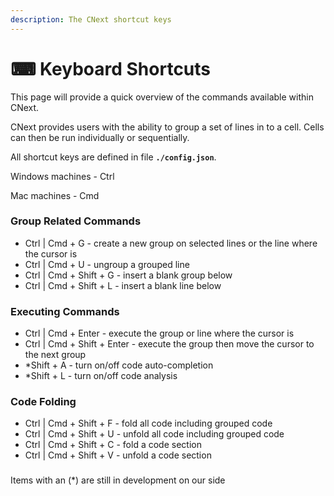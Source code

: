 ```yaml
---
description: The CNext shortcut keys
---
```


# ⌨ Keyboard Shortcuts

This page will provide a quick overview of the commands available within CNext.&#x20;

CNext provides users with the ability to group a set of lines in to a cell. Cells can then be run individually or sequentially.&#x20;

All shortcut keys are defined in file **`./config.json`**.&#x20;



Windows machines - Ctrl

Mac machines - Cmd

### Group Related Commands

* Ctrl | Cmd + G - create  a new group on selected lines or the line where the cursor is
* Ctrl | Cmd + U - ungroup a grouped line
* Ctrl | Cmd + Shift + G - insert a blank group below
* Ctrl | Cmd + Shift + L - insert a blank line below

### Executing Commands

* Ctrl | Cmd + Enter - execute the group or line where the cursor is
* Ctrl | Cmd + Shift + Enter - execute the group then move the cursor to the next group
* \*Shift + A - turn on/off code auto-completion
* \*Shift + L - turn on/off code analysis

### Code Folding

* Ctrl | Cmd + Shift + F - fold all code including grouped code
* Ctrl | Cmd + Shift + U - unfold all code including grouped code
* Ctrl | Cmd + Shift + C - fold a code section
* Ctrl | Cmd + Shift + V - unfold a code section

###

Items with an (\*) are still in development on our side

